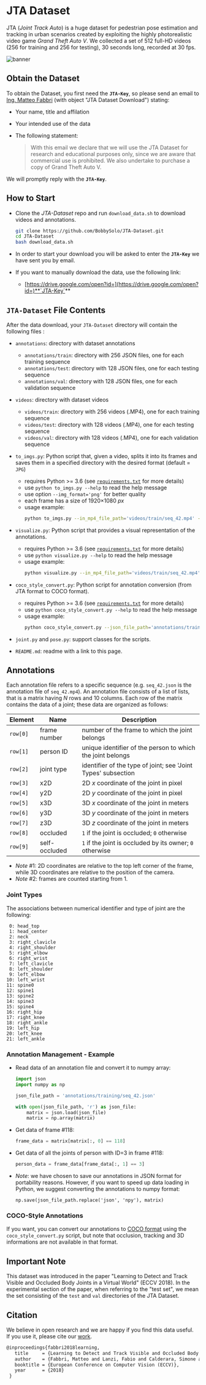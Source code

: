 # JTA Dataset

JTA (_Joint Track Auto_) is a huge dataset for pedestrian pose estimation and tracking in urban scenarios created by exploiting the highly photorealistic video game *Grand Theft Auto V*. 
We collected a set of 512 full-HD videos (256 for training and 256 for testing), 30 seconds long, recorded at 30 fps.

![banner](https://github.com/BobbySolo/JTA-Utils/blob/master/jta_banner.png)


## Obtain the Dataset

To obtain the Dataset, you first need the **`JTA-Key`**, so please send an email to [Ing. Matteo Fabbri](http://imagelab.ing.unimore.it/imagelab/person.asp?idpersona=99) (with object "JTA Dataset Download") stating:

- Your name, title and affilation

- Your intended use of the data

- The following statement:
    > With this email we declare that we will use the JTA Dataset for research and educational purposes only, since we are aware that commercial use is prohibited. We also undertake to purchase a copy of Grand Theft Auto V.

We will promptly reply with the **`JTA-Key`**.

## How to Start

- Clone the _JTA-Dataset_ repo and run `download_data.sh` to download videos and annotations.
  ```bash
  git clone https://github.com/BobbySolo/JTA-Dataset.git
  cd JTA-Dataset
  bash download_data.sh
  ```

- In order to start your download you will be asked to enter the **`JTA-Key`** we have sent you by email.

- If you want to manually download the data, use the following link:

  - [https://drive.google.com/open?id=](https://drive.google.com/open?id=)**`JTA-Key`**

## `JTA-Dataset` File Contents

After the data download, your `JTA-Dataset` directory will contain the following files :

- `annotations`: directory with dataset annotations

    - `annotations/train`: directory with 256 JSON files, one for each training sequence
    - `annotations/test`: directory with 128 JSON files, one for each testing sequence
    - `annotations/val`: directory with 128 JSON files, one for each validation sequence

- `videos`: directory with dataset videos

    - `videos/train`: directory with 256 videos (.MP4), one for each training sequence
    - `videos/test`: directory with 128 videos (.MP4), one for each testing sequence
    - `videos/val`: directory with 128 videos (.MP4), one for each validation sequence

- `to_imgs.py`: Python script that, given a video, splits it into its frames and saves them in a specified directory with the desired format (default = `JPG`)
    - requires Python >= 3.6 (see [`requirements.txt`](https://github.com/BobbySolo/JTA-Dataset/blob/master/requirements.txt) for more details)
    - use `python to_imgs.py --help` to read the help message
    - use option `--img_format='png'` for better quality
    - each frame has a size of 1920×1080 _px_
    - usage example: 
        ````bash
        python to_imgs.py --in_mp4_file_path='videos/train/seq_42.mp4' --out_dir_path='frames/seq_42' --img_format='jpg'
        ````
- `visualize.py`: Python script that provides a visual representation of the annotations.
    - requires Python >= 3.6 (see [`requirements.txt`](https://github.com/BobbySolo/JTA-Dataset/blob/master/requirements.txt) for more details)
    - use `python visualize.py --help` to read the help message
    - usage example: 
      ```bash
      python visualize.py --in_mp4_file_path='videos/train/seq_42.mp4' --json_file_path='annotations/train/seq_42.json' --out_mp4_file_path='vis_ann/seq_42.mp4'
      ```
      
- `coco_style_convert.py`: Python script for annotation conversion (from JTA format to COCO format).
    - requires Python >= 3.6 (see [`requirements.txt`](https://github.com/BobbySolo/JTA-Dataset/blob/master/requirements.txt) for more details)
    - use `python coco_style_convert.py --help` to read the help message
    - usage example: 
      ```bash
      python coco_style_convert.py --json_file_path='annotations/train/seq_42.json' --out_dir_path='coco_annotations/train'
      ```
      
- `joint.py` and `pose.py`: support classes for the scripts.

- `README.md`: readme with a link to this page.


## Annotations 

Each annotation file refers to a specific sequence (e.g. `seq_42.json` is the annotation file of `seq_42.mp4`). An annotation file consists of a list of lists, that is a matrix having _N_ rows and 10 columns. Each row of the matrix contains the data of a joint; these data are organized as follows:

| Element  | Name          | Description                                                  |
| -------- | ------------- | ------------------------------------------------------------ |
| `row[0]` | frame number  | number of the frame to which the joint belongs               |
| `row[1]` | person ID     | unique identifier of the person to which the joint belongs   |
| `row[2]` | joint type    | identifier of the type of joint; see 'Joint Types' subsection |
| `row[3]` | x2D           | 2D _x_ coordinate of the joint in pixel                      |
| `row[4]` | y2D           | 2D _y_ coordinate of the joint in pixel                      |
| `row[5]` | x3D           | 3D _x_ coordinate of the joint in meters                     |
| `row[6]` | y3D           | 3D _y_ coordinate of the joint in meters                     |
| `row[7]` | z3D           | 3D _z_ coordinate of the joint in meters                     |
| `row[8]` | occluded      | `1` if the joint is occluded; `0` otherwise                  |
| `row[9]` | self-occluded | `1` if the joint is occluded by its owner; `0` otherwise     |

* _Note_ #1: 2D coordinates are relative to the top left corner of the frame, while 3D coordinates are relative to the position of the camera.
* _Note_ #2: frames are counted starting from 1.

### Joint Types

The associations between numerical identifier and type of joint are the following:

```
 0: head_top
 1: head_center
 2: neck
 3: right_clavicle
 4: right_shoulder
 5: right_elbow
 6: right_wrist
 7: left_clavicle
 8: left_shoulder
 9: left_elbow
10: left_wrist
11: spine0
12: spine1
13: spine2
14: spine3
15: spine4
16: right_hip
17: right_knee
18: right_ankle
19: left_hip
20: left_knee
21: left_ankle
```

### Annotation Management - Example

- Read data of an annotation file and convert it to numpy array:

  ```python
  import json
  import numpy as np

  json_file_path = 'annotations/training/seq_42.json'

  with open(json_file_path, 'r') as json_file:
      matrix = json.load(json_file)
      matrix = np.array(matrix)
  ```

- Get data of frame #118:

  ```python
  frame_data = matrix[matrix[:, 0] == 118]
  ```

- Get data of all the joints of person with ID=3 in frame #118:

  ```python
  person_data = frame_data[frame_data[:, 1] == 3]
  ```

- _Note_: we have chosen to save our annotations in JSON format for portability reasons. However, if you want to speed up data loading in Python, we suggest converting the annotations to numpy format:
  ```ptyhon
  np.save(json_file_path.replace('json', 'npy'), matrix)
  ```
  
### COCO-Style Annotations 

If you want, you can convert our annotations to [COCO format](http://cocodataset.org/#format-data) using the `coco_style_convert.py` script, but note that occlusion, tracking and 3D informations are not available in that format. 

## Important Note

This dataset was introduced in the paper "Learning to Detect and Track Visible and Occluded Body Joints in a Virtual World" (ECCV 2018). In the experimental section of the paper, when referring to the "test set", we mean the set consisting of the `test` and `val` directories of the JTA Dataset.

## Citation

We believe in open research and we are happy if you find this data useful.   
If you use it, please cite our [work](https://arxiv.org/abs/1803.08319).

```latex
@inproceedings{fabbri2018learning,
   title     = {Learning to Detect and Track Visible and Occluded Body Joints in a Virtual World},
   author    = {Fabbri, Matteo and Lanzi, Fabio and Calderara, Simone and Palazzi, Andrea and Vezzani, Roberto and Cucchiara, Rita},
   booktitle = {European Conference on Computer Vision (ECCV)},
   year      = {2018}
 }
```
